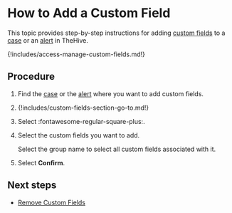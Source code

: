 # How to Add a Custom Field

This topic provides step-by-step instructions for adding [custom fields](../custom-fields/about-custom-fields.md) to a [case](about-cases.md) or an [alert](../alerts/about-alerts.md) in TheHive.

{!includes/access-manage-custom-fields.md!}

## Procedure

1. Find the [case](../cases/search-for-cases/find-a-case.md) or the [alert](../alerts/search-for-alerts/find-an-alert.md) where you want to add custom fields.

2. {!includes/custom-fields-section-go-to.md!}

3. Select :fontawesome-regular-square-plus:.

4. Select the custom fields you want to add.

    Select the group name to select all custom fields associated with it.

5. Select **Confirm**.

## Next steps

* [Remove Custom Fields](remove-custom-fields.md)